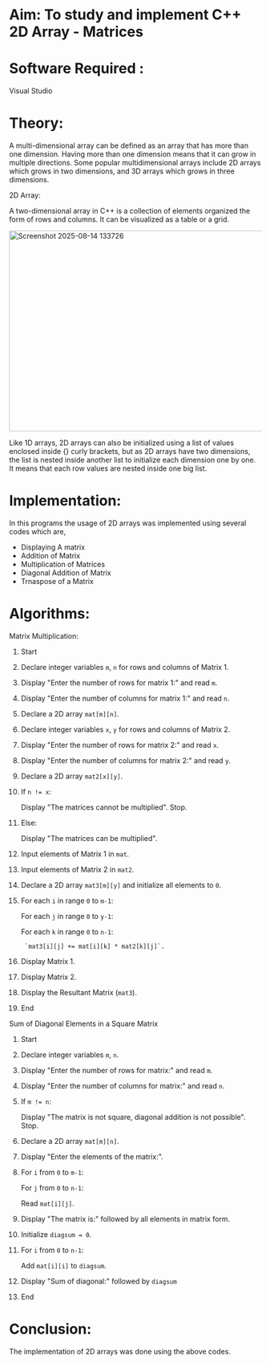 # Aim: To study and implement C++ 2D Array - Matrices
# Software Required :
Visual Studio
# Theory:

A multi-dimensional array can be defined as an array that has more than one dimension. Having more than one dimension means that it can grow in multiple directions. Some popular multidimensional arrays include 2D arrays which grows in two dimensions, and 3D arrays which grows in three dimensions.

2D Array:

A two-dimensional array in C++ is a collection of elements organized the form of rows and columns. It can be visualized as a table or a grid.

<img width="800" height="400" alt="Screenshot 2025-08-14 133726" src="https://github.com/user-attachments/assets/c7bd3fcf-b7af-4fab-9d45-977de7e00305" />

Like 1D arrays, 2D arrays can also be initialized using a list of values enclosed inside {} curly brackets, but as 2D arrays have two dimensions, the list is nested inside another list to initialize each dimension one by one. It means that each row values are nested inside one big list.

# Implementation:
In this programs the usage of 2D arrays was implemented using several codes which are,
+ Displaying A matrix
+ Addition of Matrix
+ Multiplication of Matrices
+ Diagonal Addition of Matrix
+ Trnaspose of a Matrix

# Algorithms:

Matrix Multiplication:

1. Start
2. Declare integer variables `m`, `n` for rows and columns of Matrix 1.
3. Display "Enter the number of rows for matrix 1:" and read `m`.
4. Display "Enter the number of columns for matrix 1:" and read `n`.
5. Declare a 2D array `mat[m][n]`.
6. Declare integer variables `x`, `y` for rows and columns of Matrix 2.
7. Display "Enter the number of rows for matrix 2:" and read `x`.
8. Display "Enter the number of columns for matrix 2:" and read `y`.
9. Declare a 2D array `mat2[x][y]`.
10. If `n != x`:

    Display "The matrices cannot be multiplied".
         Stop.
11. Else:

     Display "The matrices can be multiplied".
12. Input elements of Matrix 1 in `mat`.
13. Input elements of Matrix 2 in `mat2`.
14. Declare a 2D array `mat3[m][y]` and initialize all elements to `0`.
15. For each `i` in range `0` to `m-1`:

     For each `j` in range `0` to `y-1`:

       For each `k` in range `0` to `n-1`:

         `mat3[i][j] += mat[i][k] * mat2[k][j]`.
16. Display Matrix 1.
17. Display Matrix 2.
18. Display the Resultant Matrix (`mat3`).
19. End

Sum of Diagonal Elements in a Square Matrix

1. Start
2. Declare integer variables `m`, `n`.
3. Display "Enter the number of rows for matrix:" and read `m`.
4. Display "Enter the number of columns for matrix:" and read `n`.
5. If `m != n`:

   Display "The matrix is not square, diagonal addition is not possible".
     Stop.
6. Declare a 2D array `mat[m][n]`.
7. Display "Enter the elements of the matrix:".
8. For `i` from `0` to `m-1`:

   For `j` from `0` to `n-1`:

      Read `mat[i][j]`.
9. Display "The matrix is:" followed by all elements in matrix form.
10. Initialize `diagsum = 0`.
11. For `i` from `0` to `n-1`:

     Add `mat[i][i]` to `diagsum`.
12. Display "Sum of diagonal:" followed by `diagsum`
13. End

# Conclusion:
The implementation of 2D arrays was done using the above codes.
